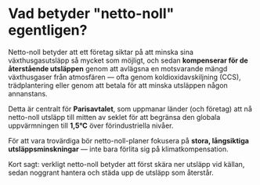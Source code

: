 # Vad betyder "netto-noll" egentligen?

Netto-noll betyder att ett företag siktar på att minska sina växthusgasutsläpp så mycket som möjligt, och sedan **kompenserar för de återstående utsläppen** genom att avlägsna en motsvarande mängd växthusgaser från atmosfären — ofta genom koldioxidavskiljning (CCS), trädplantering eller genom att betala för att minska utsläppen någon annanstans.

Detta är centralt för **Parisavtalet**, som uppmanar länder (och företag) att nå netto-noll utsläpp till mitten av seklet för att begränsa den globala uppvärmningen till **1,5°C** över förindustriella nivåer.

För att vara trovärdiga bör netto-noll-planer fokusera på **stora, långsiktiga utsläppsminskningar** — inte bara förlita sig på klimatkompensation.

Kort sagt: verkligt netto-noll betyder att först skära ner utsläpp vid källan, sedan noggrant hantera och städa upp de utsläpp som återstår.
